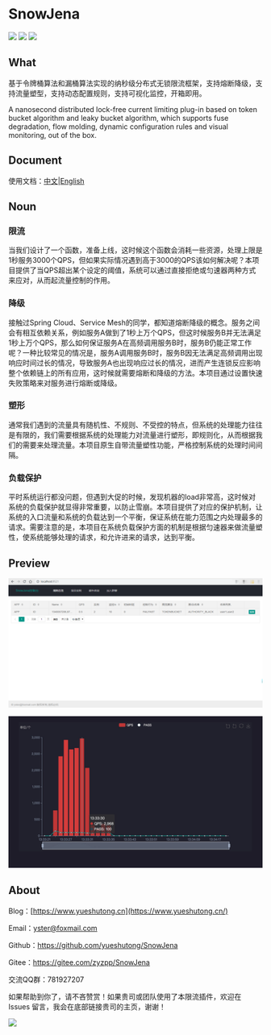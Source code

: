 # SnowJena

![](https://img.shields.io/badge/Language-Java8-green.svg)
![](https://img.shields.io/badge/Maven-3-green.svg)
![](https://img.shields.io/badge/LICENSE-Apache-green.svg)

## What

基于令牌桶算法和漏桶算法实现的纳秒级分布式无锁限流框架，支持熔断降级，支持流量塑型，支持动态配置规则，支持可视化监控，开箱即用。

A nanosecond distributed lock-free current limiting plug-in based on token bucket algorithm and leaky bucket algorithm, which supports fuse degradation, flow molding, dynamic configuration rules and visual monitoring, out of the box. 

## Document

使用文档：[中文](https://www.yueshutong.cn/SnowJena/CN_README)|[English](https://www.yueshutong.cn/SnowJena/EN_README)

## Noun

### 限流

当我们设计了一个函数，准备上线，这时候这个函数会消耗一些资源，处理上限是1秒服务3000个QPS，但如果实际情况遇到高于3000的QPS该如何解决呢？本项目提供了当QPS超出某个设定的阈值，系统可以通过直接拒绝或匀速器两种方式来应对，从而起流量控制的作用。

### 降级

接触过Spring Cloud、Service Mesh的同学，都知道熔断降级的概念。服务之间会有相互依赖关系，例如服务A做到了1秒上万个QPS，但这时候服务B并无法满足1秒上万个QPS，那么如何保证服务A在高频调用服务B时，服务B仍能正常工作呢？一种比较常见的情况是，服务A调用服务B时，服务B因无法满足高频调用出现响应时间过长的情况，导致服务A也出现响应过长的情况，进而产生连锁反应影响整个依赖链上的所有应用，这时候就需要熔断和降级的方法。本项目通过设置快速失败策略来对服务进行熔断或降级。

### 塑形

通常我们遇到的流量具有随机性、不规则、不受控的特点，但系统的处理能力往往是有限的，我们需要根据系统的处理能力对流量进行塑形，即规则化，从而根据我们的需要来处理流量。本项目原生自带流量塑性功能，严格控制系统的处理时间间隔。

### 负载保护

平时系统运行都没问题，但遇到大促的时候，发现机器的load非常高，这时候对系统的负载保护就显得非常重要，以防止雪崩。本项目提供了对应的保护机制，让系统的入口流量和系统的负载达到一个平衡，保证系统在能力范围之内处理最多的请求。需要注意的是，本项目在系统负载保护方面的机制是根据匀速器来做流量塑性，使系统能够处理的请求，和允许进来的请求，达到平衡。

## Preview

![](./picture/1559627712394.png)

![](./picture/monitor.jpg)


## About

Blog：[https://www.yueshutong.cn](https://www.yueshutong.cn/)

Email：[yster@foxmail.com](mailto:yster@foxmail.com)

Github：<https://github.com/yueshutong/SnowJena>

Gitee：<https://gitee.com/zyzpp/SnowJena>

交流QQ群：781927207

如果帮助到你了，请不吝赞赏！如果贵司或团队使用了本限流插件，欢迎在 Issues 留言，我会在底部链接贵司的主页，谢谢！

<img src="https://gitee.com/zyzpp/Doctor/raw/master/picture/%E8%B5%9E%E8%B5%8F%E7%A0%81.png" width="300px">
